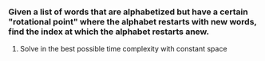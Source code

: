 ### Given a list of words that are alphabetized but have a certain "rotational point" where the alphabet restarts with new words, find the index at which the alphabet restarts anew.

1. Solve in the best possible time complexity with constant space